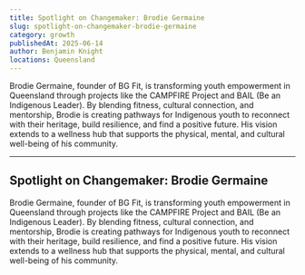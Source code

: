 ```yaml
---
title: Spotlight on Changemaker: Brodie Germaine
slug: spotlight-on-changemaker-brodie-germaine
category: growth
publishedAt: 2025-06-14
author: Benjamin Knight
locations: Queensland
---
```


Brodie Germaine, founder of BG Fit, is transforming youth empowerment in Queensland through projects like the CAMPFIRE Project and BAIL (Be an Indigenous Leader). By blending fitness, cultural connection, and mentorship, Brodie is creating pathways for Indigenous youth to reconnect with their heritage, build resilience, and find a positive future. His vision extends to a wellness hub that supports the physical, mental, and cultural well-being of his community.

---

## Spotlight on Changemaker: Brodie Germaine

Brodie Germaine, founder of BG Fit, is transforming youth empowerment in Queensland through projects like the CAMPFIRE Project and BAIL (Be an Indigenous Leader). By blending fitness, cultural connection, and mentorship, Brodie is creating pathways for Indigenous youth to reconnect with their heritage, build resilience, and find a positive future. His vision extends to a wellness hub that supports the physical, mental, and cultural well-being of his community.
